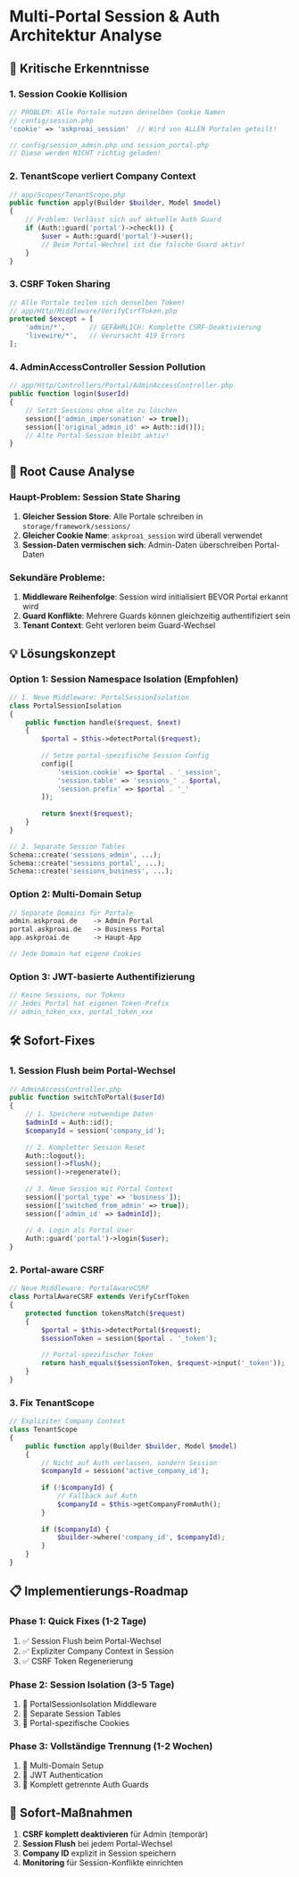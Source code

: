 # Multi-Portal Session & Auth Architektur Analyse

## 🔴 Kritische Erkenntnisse

### 1. Session Cookie Kollision
```php
// PROBLEM: Alle Portale nutzen denselben Cookie Namen
// config/session.php
'cookie' => 'askproai_session'  // Wird von ALLEN Portalen geteilt!

// config/session_admin.php und session_portal.php
// Diese werden NICHT richtig geladen!
```

### 2. TenantScope verliert Company Context
```php
// app/Scopes/TenantScope.php
public function apply(Builder $builder, Model $model)
{
    // Problem: Verlässt sich auf aktuelle Auth Guard
    if (Auth::guard('portal')->check()) {
        $user = Auth::guard('portal')->user();
        // Beim Portal-Wechsel ist die falsche Guard aktiv!
    }
}
```

### 3. CSRF Token Sharing
```php
// Alle Portale teilen sich denselben Token!
// app/Http/Middleware/VerifyCsrfToken.php
protected $except = [
    'admin/*',      // GEFÄHRLICH: Komplette CSRF-Deaktivierung
    'livewire/*',   // Verursacht 419 Errors
];
```

### 4. AdminAccessController Session Pollution
```php
// app/Http/Controllers/Portal/AdminAccessController.php
public function login($userId)
{
    // Setzt Sessions ohne alte zu löschen
    session(['admin_impersonation' => true]);
    session(['original_admin_id' => Auth::id()]);
    // Alte Portal-Session bleibt aktiv!
}
```

## 🎯 Root Cause Analyse

### Haupt-Problem: Session State Sharing

1. **Gleicher Session Store**: Alle Portale schreiben in `storage/framework/sessions/`
2. **Gleicher Cookie Name**: `askproai_session` wird überall verwendet
3. **Session-Daten vermischen sich**: Admin-Daten überschreiben Portal-Daten

### Sekundäre Probleme:

1. **Middleware Reihenfolge**: Session wird initialisiert BEVOR Portal erkannt wird
2. **Guard Konflikte**: Mehrere Guards können gleichzeitig authentifiziert sein
3. **Tenant Context**: Geht verloren beim Guard-Wechsel

## 💡 Lösungskonzept

### Option 1: Session Namespace Isolation (Empfohlen)

```php
// 1. Neue Middleware: PortalSessionIsolation
class PortalSessionIsolation
{
    public function handle($request, $next)
    {
        $portal = $this->detectPortal($request);
        
        // Setze portal-spezifische Session Config
        config([
            'session.cookie' => $portal . '_session',
            'session.table' => 'sessions_' . $portal,
            'session.prefix' => $portal . '_'
        ]);
        
        return $next($request);
    }
}

// 2. Separate Session Tables
Schema::create('sessions_admin', ...);
Schema::create('sessions_portal', ...);
Schema::create('sessions_business', ...);
```

### Option 2: Multi-Domain Setup

```php
// Separate Domains für Portale
admin.askproai.de    -> Admin Portal
portal.askproai.de   -> Business Portal
app.askproai.de      -> Haupt-App

// Jede Domain hat eigene Cookies
```

### Option 3: JWT-basierte Authentifizierung

```php
// Keine Sessions, nur Tokens
// Jedes Portal hat eigenen Token-Prefix
// admin_token_xxx, portal_token_xxx
```

## 🛠️ Sofort-Fixes

### 1. Session Flush beim Portal-Wechsel
```php
// AdminAccessController.php
public function switchToPortal($userId)
{
    // 1. Speichere notwendige Daten
    $adminId = Auth::id();
    $companyId = session('company_id');
    
    // 2. Kompletter Session Reset
    Auth::logout();
    session()->flush();
    session()->regenerate();
    
    // 3. Neue Session mit Portal Context
    session(['portal_type' => 'business']);
    session(['switched_from_admin' => true]);
    session(['admin_id' => $adminId]);
    
    // 4. Login als Portal User
    Auth::guard('portal')->login($user);
}
```

### 2. Portal-aware CSRF
```php
// Neue Middleware: PortalAwareCSRF
class PortalAwareCSRF extends VerifyCsrfToken
{
    protected function tokensMatch($request)
    {
        $portal = $this->detectPortal($request);
        $sessionToken = session($portal . '_token');
        
        // Portal-spezifischer Token
        return hash_equals($sessionToken, $request->input('_token'));
    }
}
```

### 3. Fix TenantScope
```php
// Expliziter Company Context
class TenantScope
{
    public function apply(Builder $builder, Model $model)
    {
        // Nicht auf Auth verlassen, sondern Session
        $companyId = session('active_company_id');
        
        if (!$companyId) {
            // Fallback auf Auth
            $companyId = $this->getCompanyFromAuth();
        }
        
        if ($companyId) {
            $builder->where('company_id', $companyId);
        }
    }
}
```

## 📋 Implementierungs-Roadmap

### Phase 1: Quick Fixes (1-2 Tage)
1. ✅ Session Flush beim Portal-Wechsel
2. ✅ Expliziter Company Context in Session
3. ✅ CSRF Token Regenerierung

### Phase 2: Session Isolation (3-5 Tage)
1. 🔲 PortalSessionIsolation Middleware
2. 🔲 Separate Session Tables
3. 🔲 Portal-spezifische Cookies

### Phase 3: Vollständige Trennung (1-2 Wochen)
1. 🔲 Multi-Domain Setup
2. 🔲 JWT Authentication
3. 🔲 Komplett getrennte Auth Guards

## 🚨 Sofort-Maßnahmen

1. **CSRF komplett deaktivieren** für Admin (temporär)
2. **Session Flush** bei jedem Portal-Wechsel
3. **Company ID** explizit in Session speichern
4. **Monitoring** für Session-Konflikte einrichten